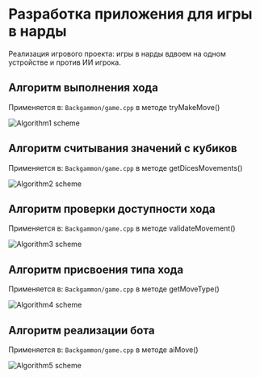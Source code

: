 # Разработка приложения для игры в нарды

Реализация игрового проекта: игры в нарды вдвоем на одном устройстве и против ИИ игрока.

## Алгоритм выполнения хода

Применяется в: `Backgammon/game.cpp` в методе tryMakeMove()

![Algorithm1 scheme](schemes/1.drawio.png)

## Алгоритм считывания значений с кубиков

Применяется в: `Backgammon/game.cpp` в методе getDicesMovements()

![Algorithm2 scheme](schemes/2.drawio.png)

## Алгоритм проверки доступности хода

Применяется в: `Backgammon/game.cpp` в методе validateMovement()

![Algorithm3 scheme](schemes/3.drawio.png)

## Алгоритм присвоения типа хода

Применяется в: `Backgammon/game.cpp` в методе getMoveType()

![Algorithm4 scheme](schemes/4.drawio.png)

## Алгоритм реализации бота

Применяется в: `Backgammon/game.cpp` в методе aiMove()

![Algorithm5 scheme](schemes/5.drawio.png)
